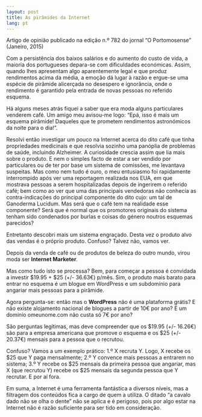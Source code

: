 ```yaml
---
layout: post
title: As pirâmides da Internet
lang: pt
---
```


<div class="message">
  Artigo de opinião publicado na edição n.º 782 do jornal “O Portomosense” (Janeiro, 2015)
</div>

Com a persistência dos baixos salários e do aumento do custo de vida, a maioria dos portugueses depara-se com dificuldades económicas. Assim, quando lhes apresentam algo aparentemente legal e que produz rendimentos acima da média, a emoção dá lugar à razão e ergue-se uma espécie de pirâmide alicerçada no desespero e ignorância, onde o rendimento é garantido pela entrada de novas pessoas no referido esquema.

Há alguns meses atrás fiquei a saber que era moda alguns particulares venderem café. Um amigo meu avisou-me logo: “Epá, isso é mais um esquema pirâmide! Daqueles que te prometem rendimentos astronómicos da noite para o dia!”.

Resolvi então investigar um pouco na Internet acerca do dito café que tinha propriedades medicinais e que resolvia sozinho uma panóplia de problemas de saúde, incluindo Alzheimer. A curiosidade crescia assim que lia mais sobre o produto. E nem o simples facto de estar a ser vendido por particulares ou de ter por base um sistema de comissões, me levantava suspeitas. Mas como nem tudo é ouro, o meu entusiasmo foi rapidamente interrompido após ver uma reportagem realizada nos EUA, em que mostrava pessoas a serem hospitalizadas depois de ingerirem o referido café; bem como ao ver que uma das principais vendedoras não conhecia as contra-indicações do principal componente do dito cujo: um tal de Ganoderma Lucidum. Mas será que o café tem na realidade esse componente? Será que é normal que os promotores originais do sistema tenham sido condenados por burlas e coisas do género noutros esquemas parecidos?

Entretanto descobri mais um sistema engraçado. Desta vez o produto alvo das vendas é o próprio produto. Confuso? Talvez não, vamos ver.

Depois da venda de café ou de produtos de beleza do outro mundo, virou moda ser **Internet Marketer**.

Mas como tudo isto se processa? Bem, para começar a pessoa é convidada a investir $19.95 + $25 (+/- 36.63€) p/mês. Sim, o produto mais barato para entrar no esquema é um blogue em WordPress e um subdomínio para angariar mais pessoas para a pirâmide.

Agora pergunta-se: então mas o **WordPress** não é uma plataforma grátis? E não existe alojamento nacional de blogues a partir de 10€ por ano? E um domínio omeunome.com não custa só 7€ por ano?

São perguntas legítimas, mas deve compreender que os $19.95 (+/- 16.26€) são para a empresa americana que promove o esquema e os $25 (+/- 20.37€) mensais para a pessoa que o recrutou.

Confuso? Vamos a um exemplo prático: 1.º X recruta Y. Logo, X recebe os $25 que Y paga mensalmente; 2.º Y convence mais pessoas a entrarem no sistema; 3.º Y recebe os $25 mensais da primeira pessoa que angariar, mas X (que recrutou Y) recebe os $25 mensais da segunda pessoa que Y recrutar. E por aí fora.

Em suma, a Internet é uma ferramenta fantástica a diversos níveis, mas a filtragem dos conteúdos fica a cargo de quem a utiliza. O ditado “a cavalo dado não se olha o dente” não se aplica e é perigoso, pois por algo estar na Internet não é razão suficiente para ser tido em consideração.
